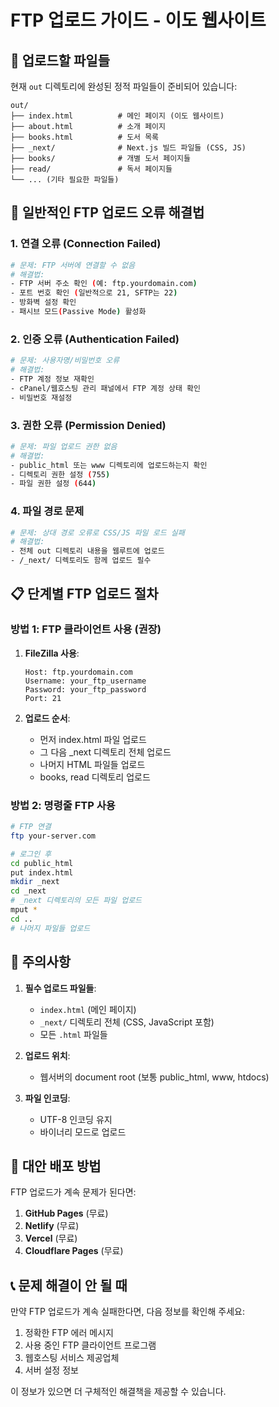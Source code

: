 # FTP 업로드 가이드 - 이도 웹사이트

## 📁 업로드할 파일들

현재 `out` 디렉토리에 완성된 정적 파일들이 준비되어 있습니다:

```
out/
├── index.html          # 메인 페이지 (이도 웹사이트)
├── about.html          # 소개 페이지
├── books.html          # 도서 목록
├── _next/              # Next.js 빌드 파일들 (CSS, JS)
├── books/              # 개별 도서 페이지들
├── read/               # 독서 페이지들
└── ... (기타 필요한 파일들)
```

## 🔧 일반적인 FTP 업로드 오류 해결법

### 1. 연결 오류 (Connection Failed)
```bash
# 문제: FTP 서버에 연결할 수 없음
# 해결법:
- FTP 서버 주소 확인 (예: ftp.yourdomain.com)
- 포트 번호 확인 (일반적으로 21, SFTP는 22)
- 방화벽 설정 확인
- 패시브 모드(Passive Mode) 활성화
```

### 2. 인증 오류 (Authentication Failed)
```bash
# 문제: 사용자명/비밀번호 오류
# 해결법:
- FTP 계정 정보 재확인
- cPanel/웹호스팅 관리 패널에서 FTP 계정 상태 확인
- 비밀번호 재설정
```

### 3. 권한 오류 (Permission Denied)
```bash
# 문제: 파일 업로드 권한 없음
# 해결법:
- public_html 또는 www 디렉토리에 업로드하는지 확인
- 디렉토리 권한 설정 (755)
- 파일 권한 설정 (644)
```

### 4. 파일 경로 문제
```bash
# 문제: 상대 경로 오류로 CSS/JS 파일 로드 실패
# 해결법:
- 전체 out 디렉토리 내용을 웹루트에 업로드
- /_next/ 디렉토리도 함께 업로드 필수
```

## 📋 단계별 FTP 업로드 절차

### 방법 1: FTP 클라이언트 사용 (권장)
1. **FileZilla 사용**:
   ```
   Host: ftp.yourdomain.com
   Username: your_ftp_username
   Password: your_ftp_password
   Port: 21
   ```

2. **업로드 순서**:
   - 먼저 index.html 파일 업로드
   - 그 다음 _next 디렉토리 전체 업로드
   - 나머지 HTML 파일들 업로드
   - books, read 디렉토리 업로드

### 방법 2: 명령줄 FTP 사용
```bash
# FTP 연결
ftp your-server.com

# 로그인 후
cd public_html
put index.html
mkdir _next
cd _next
# _next 디렉토리의 모든 파일 업로드
mput *
cd ..
# 나머지 파일들 업로드
```

## 🚨 주의사항

1. **필수 업로드 파일들**:
   - `index.html` (메인 페이지)
   - `_next/` 디렉토리 전체 (CSS, JavaScript 포함)
   - 모든 `.html` 파일들

2. **업로드 위치**:
   - 웹서버의 document root (보통 public_html, www, htdocs)

3. **파일 인코딩**:
   - UTF-8 인코딩 유지
   - 바이너리 모드로 업로드

## 🔄 대안 배포 방법

FTP 업로드가 계속 문제가 된다면:

1. **GitHub Pages** (무료)
2. **Netlify** (무료)
3. **Vercel** (무료)
4. **Cloudflare Pages** (무료)

## 📞 문제 해결이 안 될 때

만약 FTP 업로드가 계속 실패한다면, 다음 정보를 확인해 주세요:

1. 정확한 FTP 에러 메시지
2. 사용 중인 FTP 클라이언트 프로그램
3. 웹호스팅 서비스 제공업체
4. 서버 설정 정보

이 정보가 있으면 더 구체적인 해결책을 제공할 수 있습니다.